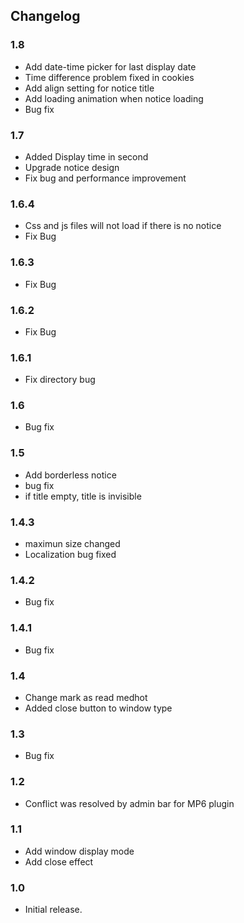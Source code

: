 ## Changelog ##

### 1.8 ###

- Add date-time picker for last display date
- Time difference problem fixed in cookies
- Add align setting for notice title
- Add loading animation when notice loading 
- Bug fix

### 1.7 ###

- Added Display time in second
- Upgrade notice design
- Fix bug and performance improvement

### 1.6.4 ###

- Css and js files will not load if there is no notice
- Fix Bug

### 1.6.3 ###

- Fix Bug

### 1.6.2 ###

- Fix Bug

### 1.6.1 ###

- Fix directory bug

### 1.6 ###

- Bug fix

### 1.5 ###

- Add borderless notice
- bug fix
- if title empty, title is invisible

### 1.4.3 ###

- maximun size changed
- Localization bug fixed

### 1.4.2 ###

- Bug fix

### 1.4.1 ###

- Bug fix

### 1.4 ###

- Change mark as read medhot
- Added close button to window type


### 1.3 ###

- Bug fix

### 1.2 ###

- Conflict was resolved by admin bar for MP6 plugin

### 1.1 ###

- Add window display mode
- Add close effect


### 1.0 ###

- Initial release.